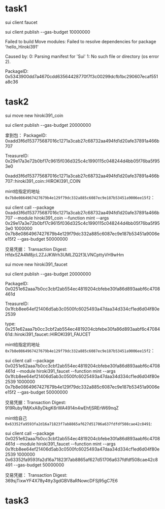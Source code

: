 # task1

sui client faucet

sui client publish --gas-budget 10000000

Failed to build Move modules: Failed to resolve dependencies for package 'hello_Hiroki391'

Caused by:
    0: Parsing manifest for 'Sui'
    1: No such file or directory (os error 2).

PackageID: 0x5343900dd7a4670cdd63564428770f7f3c00299dcfb1bc290607ecaf551a8c36 

# task2

sui move new hiroki391_coin

sui client publish --gas-budget 20000000

拿到包： PackageID: 0xadd3f6d153775687016c1271a3cab27c68732aa494fd1d20afe37891a466b707                        

TreasureID: 0x29e17a3e72b0bf17c9615f036d325c4c1990115c048244d4bb05f76ba5f953e0     

0xadd3f6d153775687016c1271a3cab27c68732aa494fd1d20afe37891a466b707::hiroki391_coin::HIROKI391_COIN

mint给指定的地址`0x7b8e0864967427679b4e129f79dc332a885c6087ec9e187b53451a9006ee15f2`：

sui client call --package 0xadd3f6d153775687016c1271a3cab27c68732aa494fd1d20afe37891a466b707  --module hiroki391_coin --function mint --args 0x29e17a3e72b0bf17c9615f036d325c4c1990115c048244d4bb05f76ba5f953e0 1000000 0x7b8e0864967427679b4e129f79dc332a885c6087ec9e187b53451a9006ee15f2 --gas-budget 50000000

交易凭据： Transaction Digest: HfdxSZA4M8jcL2ZJJKWrh3UMLZQ2f3LVNCpttyVH9wHm

sui move new hiroki391_faucet

sui client publish --gas-budget 20000000

PackageID: 0x0251e62aaa7b0cc3cbf2ab554ec4819204cbfebe30fa86d893aabf6c4708461d  

TreasureID: 0x1fcb8ee64ef21406d5ab3c0500fc6025493a47daa34d334cf1ed6d04f80e2539

type: 0x251e62aaa7b0cc3cbf2ab554ec4819204cbfebe30fa86d893aabf6c4708461d::hiroki391_faucet::HIROKI391_FAUCET

mint给指定的地址`0x7b8e0864967427679b4e129f79dc332a885c6087ec9e187b53451a9006ee15f2`：

sui client call --package 0x0251e62aaa7b0cc3cbf2ab554ec4819204cbfebe30fa86d893aabf6c4708461d   --module hiroki391_faucet --function mint --args 0x1fcb8ee64ef21406d5ab3c0500fc6025493a47daa34d334cf1ed6d04f80e2539 1000000 0x7b8e0864967427679b4e129f79dc332a885c6087ec9e187b53451a9006ee15f2 --gas-budget 50000000

交易凭据：Transaction Digest: 919Ruby1MjKxA8yDkgK6rWA4914n4wEhfjSRErW69nqZ

mint给自己`0x63352fa9593fa2d16a71823f7ab8865af627d51706a637fdfdf508cae42c8491`:

sui client call --package 0x0251e62aaa7b0cc3cbf2ab554ec4819204cbfebe30fa86d893aabf6c4708461d   --module hiroki391_faucet --function mint --args 0x1fcb8ee64ef21406d5ab3c0500fc6025493a47daa34d334cf1ed6d04f80e2539 1000000 0x63352fa9593fa2d16a71823f7ab8865af627d51706a637fdfdf508cae42c8491 --gas-budget 50000000

交易凭据： Transaction Digest: 369sjTixwYF4X78y4tty3gdGBV8aRNowcDFSj95gC7E6


# task3 
